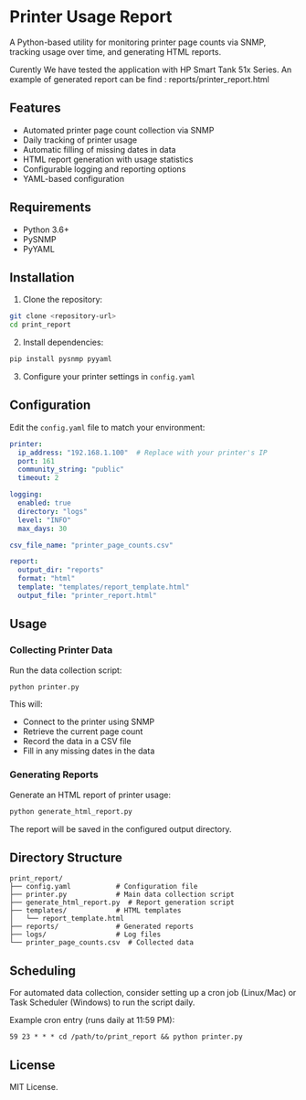 # Printer Usage Report

A Python-based utility for monitoring printer page counts via SNMP, tracking usage over time, and generating HTML reports.

Curently We have tested the application with HP Smart Tank 51x Series. 
An example of generated report can be find : reports/printer_report.html

## Features

- Automated printer page count collection via SNMP
- Daily tracking of printer usage
- Automatic filling of missing dates in data
- HTML report generation with usage statistics
- Configurable logging and reporting options
- YAML-based configuration

## Requirements

- Python 3.6+
- PySNMP
- PyYAML

## Installation

1. Clone the repository:
```bash
git clone <repository-url>
cd print_report
```

2. Install dependencies:
```bash
pip install pysnmp pyyaml
```

3. Configure your printer settings in `config.yaml`

## Configuration

Edit the `config.yaml` file to match your environment:

```yaml
printer:
  ip_address: "192.168.1.100"  # Replace with your printer's IP
  port: 161
  community_string: "public"
  timeout: 2

logging:
  enabled: true
  directory: "logs"
  level: "INFO"
  max_days: 30

csv_file_name: "printer_page_counts.csv"

report:
  output_dir: "reports"
  format: "html"
  template: "templates/report_template.html"
  output_file: "printer_report.html"
```

## Usage

### Collecting Printer Data

Run the data collection script:

```bash
python printer.py
```

This will:
- Connect to the printer using SNMP
- Retrieve the current page count
- Record the data in a CSV file
- Fill in any missing dates in the data

### Generating Reports

Generate an HTML report of printer usage:

```bash
python generate_html_report.py
```

The report will be saved in the configured output directory.

## Directory Structure

```
print_report/
├── config.yaml           # Configuration file
├── printer.py            # Main data collection script
├── generate_html_report.py  # Report generation script
├── templates/            # HTML templates
│   └── report_template.html
├── reports/              # Generated reports
├── logs/                 # Log files
└── printer_page_counts.csv  # Collected data
```

## Scheduling

For automated data collection, consider setting up a cron job (Linux/Mac) or Task Scheduler (Windows) to run the script daily.

Example cron entry (runs daily at 11:59 PM):
```
59 23 * * * cd /path/to/print_report && python printer.py
```

## License

MIT License. 